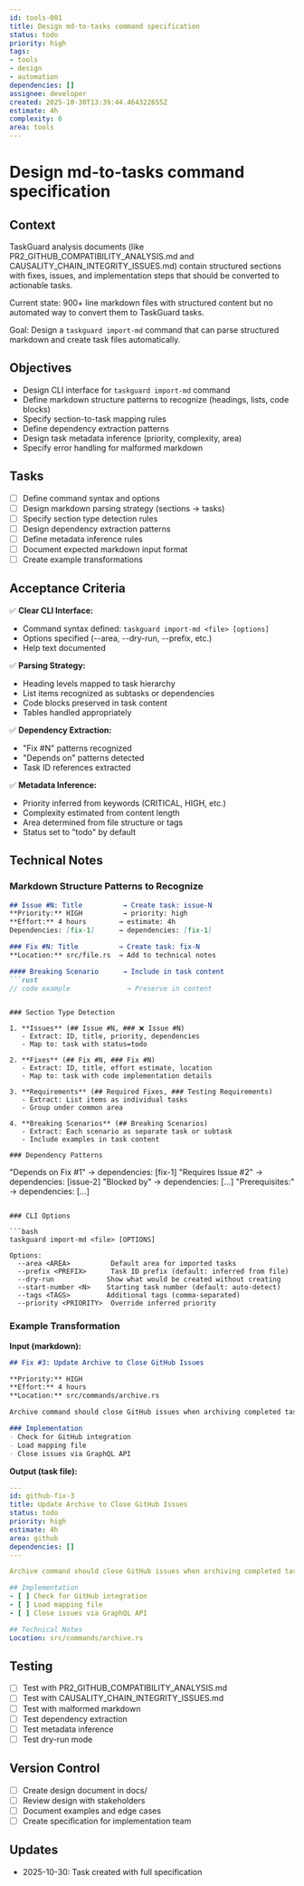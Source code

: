```yaml
---
id: tools-001
title: Design md-to-tasks command specification
status: todo
priority: high
tags:
- tools
- design
- automation
dependencies: []
assignee: developer
created: 2025-10-30T13:39:44.464322655Z
estimate: 4h
complexity: 6
area: tools
---
```


# Design md-to-tasks command specification

## Context

TaskGuard analysis documents (like PR2_GITHUB_COMPATIBILITY_ANALYSIS.md and CAUSALITY_CHAIN_INTEGRITY_ISSUES.md) contain structured sections with fixes, issues, and implementation steps that should be converted to actionable tasks.

Current state: 900+ line markdown files with structured content but no automated way to convert them to TaskGuard tasks.

Goal: Design a `taskguard import-md` command that can parse structured markdown and create task files automatically.

## Objectives

- Design CLI interface for `taskguard import-md` command
- Define markdown structure patterns to recognize (headings, lists, code blocks)
- Specify section-to-task mapping rules
- Define dependency extraction patterns
- Design task metadata inference (priority, complexity, area)
- Specify error handling for malformed markdown

## Tasks

- [ ] Define command syntax and options
- [ ] Design markdown parsing strategy (sections → tasks)
- [ ] Specify section type detection rules
- [ ] Design dependency extraction patterns
- [ ] Define metadata inference rules
- [ ] Document expected markdown input format
- [ ] Create example transformations

## Acceptance Criteria

✅ **Clear CLI Interface:**
- Command syntax defined: `taskguard import-md <file> [options]`
- Options specified (--area, --dry-run, --prefix, etc.)
- Help text documented

✅ **Parsing Strategy:**
- Heading levels mapped to task hierarchy
- List items recognized as subtasks or dependencies
- Code blocks preserved in task content
- Tables handled appropriately

✅ **Dependency Extraction:**
- "Fix #N" patterns recognized
- "Depends on" patterns detected
- Task ID references extracted

✅ **Metadata Inference:**
- Priority inferred from keywords (CRITICAL, HIGH, etc.)
- Complexity estimated from content length
- Area determined from file structure or tags
- Status set to "todo" by default

## Technical Notes

### Markdown Structure Patterns to Recognize

```markdown
## Issue #N: Title          → Create task: issue-N
**Priority:** HIGH          → priority: high
**Effort:** 4 hours        → estimate: 4h
Dependencies: [fix-1]      → dependencies: [fix-1]

### Fix #N: Title          → Create task: fix-N
**Location:** src/file.rs  → Add to technical notes

#### Breaking Scenario      → Include in task content
```rust
// code example              → Preserve in content
```
```

### Section Type Detection

1. **Issues** (## Issue #N, ### ❌ Issue #N)
   - Extract: ID, title, priority, dependencies
   - Map to: task with status=todo

2. **Fixes** (## Fix #N, ### Fix #N)
   - Extract: ID, title, effort estimate, location
   - Map to: task with code implementation details

3. **Requirements** (## Required Fixes, ### Testing Requirements)
   - Extract: List items as individual tasks
   - Group under common area

4. **Breaking Scenarios** (## Breaking Scenarios)
   - Extract: Each scenario as separate task or subtask
   - Include examples in task content

### Dependency Patterns

```
"Depends on Fix #1" → dependencies: [fix-1]
"Requires Issue #2" → dependencies: [issue-2]
"Blocked by" → dependencies: [...]
"Prerequisites:" → dependencies: [...]
```

### CLI Options

```bash
taskguard import-md <file> [OPTIONS]

Options:
  --area <AREA>          Default area for imported tasks
  --prefix <PREFIX>      Task ID prefix (default: inferred from file)
  --dry-run             Show what would be created without creating
  --start-number <N>    Starting task number (default: auto-detect)
  --tags <TAGS>         Additional tags (comma-separated)
  --priority <PRIORITY>  Override inferred priority
```

### Example Transformation

**Input (markdown):**
```markdown
## Fix #3: Update Archive to Close GitHub Issues

**Priority:** HIGH
**Effort:** 4 hours
**Location:** src/commands/archive.rs

Archive command should close GitHub issues when archiving completed tasks.

### Implementation
- Check for GitHub integration
- Load mapping file
- Close issues via GraphQL API
```

**Output (task file):**
```yaml
---
id: github-fix-3
title: Update Archive to Close GitHub Issues
status: todo
priority: high
estimate: 4h
area: github
dependencies: []
---

Archive command should close GitHub issues when archiving completed tasks.

## Implementation
- [ ] Check for GitHub integration
- [ ] Load mapping file
- [ ] Close issues via GraphQL API

## Technical Notes
Location: src/commands/archive.rs
```

## Testing

- [ ] Test with PR2_GITHUB_COMPATIBILITY_ANALYSIS.md
- [ ] Test with CAUSALITY_CHAIN_INTEGRITY_ISSUES.md
- [ ] Test with malformed markdown
- [ ] Test dependency extraction
- [ ] Test metadata inference
- [ ] Test dry-run mode

## Version Control

- [ ] Create design document in docs/
- [ ] Review design with stakeholders
- [ ] Document examples and edge cases
- [ ] Create specification for implementation team

## Updates

- 2025-10-30: Task created with full specification
